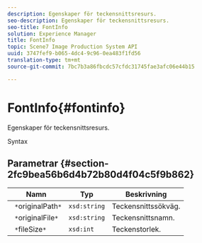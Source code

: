 ```yaml
---
description: Egenskaper för teckensnittsresurs.
seo-description: Egenskaper för teckensnittsresurs.
seo-title: FontInfo
solution: Experience Manager
title: FontInfo
topic: Scene7 Image Production System API
uuid: 3747fef9-b065-4dc4-9c96-0ea483f1fd56
translation-type: tm+mt
source-git-commit: 7bc7b3a86fbcdc57cfdc31745fae3afc06e44b15

---
```



# FontInfo{#fontinfo}

Egenskaper för teckensnittsresurs.

Syntax

## Parametrar {#section-2fc9bea56b6d4b72b80d4f04c5f9b862}

| Namn | Typ | Beskrivning |
|---|---|---|
| ` *`originalPath`*` | `xsd:string` | Teckensnittssökväg. |
| ` *`originalFile`*` | `xsd:string` | Teckensnittsnamn. |
| ` *`fileSize`*` | `xsd:int` | Teckenstorlek. |


